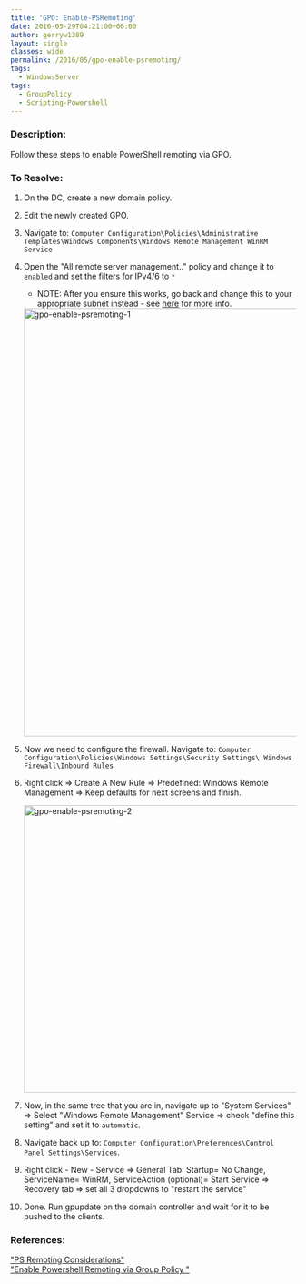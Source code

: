 ```yaml
---
title: 'GPO: Enable-PSRemoting'
date: 2016-05-29T04:21:00+00:00
author: gerryw1389
layout: single
classes: wide
permalink: /2016/05/gpo-enable-psremoting/
tags:
  - WindowsServer
tags:
  - GroupPolicy
  - Scripting-Powershell
---
```

<!--more-->

### Description:

Follow these steps to enable PowerShell remoting via GPO.

### To Resolve:

1. On the DC, create a new domain policy.

2. Edit the newly created GPO.

3. Navigate to: `Computer Configuration\Policies\Administrative Templates\Windows Components\Windows Remote Management WinRM Service`

4. Open the "All remote server management.." policy and change it to `enabled` and set the filters for IPv4/6 to `*`
   - NOTE: After you ensure this works, go back and change this to your appropriate subnet instead - see [here]() for more info.

   <img class="alignnone size-full wp-image-661" src="https://automationadmin.com/assets/images/uploads/2016/09/gpo-enable-psremoting-1.png" alt="gpo-enable-psremoting-1" width="956" height="752" srcset="https://automationadmin.com/assets/images/uploads/2016/09/gpo-enable-psremoting-1.png 956w, https://automationadmin.com/assets/images/uploads/2016/09/gpo-enable-psremoting-1-300x236.png 300w, https://automationadmin.com/assets/images/uploads/2016/09/gpo-enable-psremoting-1-768x604.png 768w" sizes="(max-width: 956px) 100vw, 956px" />

5. Now we need to configure the firewall. Navigate to: `Computer Configuration\Policies\Windows Settings\Security Settings\ Windows Firewall\Inbound Rules`

6. Right click => Create A New Rule => Predefined: Windows Remote Management => Keep defaults for next screens and finish.

   <img class="alignnone size-full wp-image-662" src="https://automationadmin.com/assets/images/uploads/2016/09/gpo-enable-psremoting-2.png" alt="gpo-enable-psremoting-2" width="728" height="505" srcset="https://automationadmin.com/assets/images/uploads/2016/09/gpo-enable-psremoting-2.png 728w, https://automationadmin.com/assets/images/uploads/2016/09/gpo-enable-psremoting-2-300x208.png 300w" sizes="(max-width: 728px) 100vw, 728px" />

7. Now, in the same tree that you are in, navigate up to "System Services" => Select "Windows Remote Management" Service => check "define this setting" and set it to `automatic`.

8. Navigate back up to: `Computer Configuration\Preferences\Control Panel Settings\Services`.

9.  Right click - New - Service => General Tab: Startup= No Change, ServiceName= WinRM, ServiceAction (optional)= Start Service => Recovery tab => set all 3 dropdowns to "restart the service"

10. Done. Run gpupdate on the domain controller and wait for it to be pushed to the clients.



### References:

["PS Remoting Considerations"](https://blogs.technet.microsoft.com/poshchap/2014/07/03/ps-remoting-considerations/)    
["Enable Powershell Remoting via Group Policy "](https://www.briantist.com/how-to/powershell-remoting-group-policy/)  